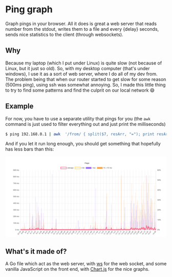 # Ping graph

Graph pings in your browser. All it does is great a web server that reads number
from the stdout, writes them to a file and every {delay} seconds, sends nice
statistics to the client (through websockets).

## Why

Because my laptop (which I put under Linux) is quite slow (not because of Linux,
but it just so old). So, with my desktop computer (that's under windows), I use
it as a sort of web server, where I do all of my dev from. The problem being
that when our router started to get slow for some reason (500ms ping), using ssh
was somewhat annoying. So, I made this little thing to try to find some patterns
and find the culprit on our local network :smile:

## Example

For now, you have to use a separate utility that pings for you (the `awk`
command is just used to filter everything out and just print the milliseconds)

```sh
$ ping 192.168.0.1 | awk  '/from/ { split($7, resArr, "="); print resArr[2] }' | pinggrapher
```

And if you let it run long enough, you should get something that hopefully has
less bars than this:

![ping graph sample](./pinggrapher.png)

## What's it made of?

A Go file which act as the web server, with [ws](https://github.com/gobwas/ws)
for the web socket, and some vanilla JavaScript on the front end, with
[Chart.js](https://github.com/chartjs) for the nice graphs.
